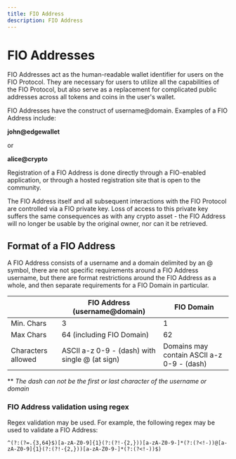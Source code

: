 ```yaml
---
title: FIO Address
description: FIO Address
---
```


# FIO Addresses

FIO Addresses act as the human-readable wallet identifier for users on the FIO Protocol. They are necessary for users to utilize all the capabilities of the FIO Protocol, but also serve as a replacement for complicated public addresses across all tokens and coins in the user's wallet.

FIO Addresses have the construct of username@domain.  Examples of a FIO Address include:

**john@edgewallet**

or

**alice@crypto**

Registration of a FIO Address is done directly through a FIO-enabled application, or through a hosted registration site that is open to the community.

The FIO Address itself and all subsequent interactions with the FIO Protocol are controlled via a FIO private key. Loss of access to this private key suffers the same consequences as with any crypto asset - the FIO Address will no longer be usable by the original owner, nor can it be retrieved.

## Format of a FIO Address

A FIO Address consists of a username and a domain delimited by an @ symbol, there are not specific requirements around a FIO Address username, but there are format restrictions around the FIO Address as a whole, and then separate requirements for a FIO Domain in particular.

| |FIO Address (username@domain) |FIO Domain |
|---|---|---|
|Min. Chars | 3 | 1 |
|Max Chars | 64 (including FIO Domain) | 62 |
|Characters allowed	|ASCII a-z 0-9 - (dash) with single @ (at sign) |Domains may contain ASCII a-z 0-9 - (dash) |

** *The dash can not be the first or last character of the username or domain* 

### FIO Address validation using regex

Regex validation may be used. For example, the following regex may be used to validate a FIO Address: 

`^(?:(?=.{3,64}$)[a-zA-Z0-9]{1}(?:(?!-{2,}))[a-zA-Z0-9-]*(?:(?<!-))@[a-zA-Z0-9]{1}(?:(?!-{2,}))[a-zA-Z0-9-]*(?:(?<!-))$)`